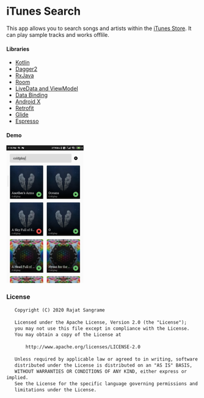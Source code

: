 # iTunes Search
This app allows you to search songs and artists within the [iTunes Store](https://www.apple.com/in/itunes/). It can play sample tracks and works offlile.

#### Libraries
- [Kotlin](https://kotlinlang.org/)
- [Dagger2](https://developer.android.com/training/dependency-injection/dagger-android)
- [RxJava](https://github.com/ReactiveX/RxAndroid)
- [Room](https://developer.android.com/topic/libraries/architecture/room)
- [LiveData and ViewModel](https://developer.android.com/topic/libraries/architecture)
- [Data Binding](https://developer.android.com/topic/libraries/data-binding)
- [Android X](https://developer.android.com/jetpack/androidx)
- [Retrofit](http://square.github.io/retrofit)
- [Glide](https://github.com/bumptech/glide)
- [Espresso](https://developer.android.com/training/testing/espresso)

#### Demo
<img src="demo.jpg" width="40%">

### License

```
   Copyright (C) 2020 Rajat Sangrame

   Licensed under the Apache License, Version 2.0 (the "License");
   you may not use this file except in compliance with the License.
   You may obtain a copy of the License at

       http://www.apache.org/licenses/LICENSE-2.0

   Unless required by applicable law or agreed to in writing, software
   distributed under the License is distributed on an "AS IS" BASIS,
   WITHOUT WARRANTIES OR CONDITIONS OF ANY KIND, either express or implied.
   See the License for the specific language governing permissions and
   limitations under the License.
```
